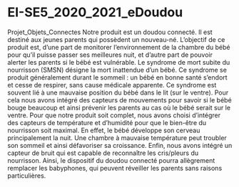 # EI-SE5_2020_2021_eDoudou
Projet_Objets_Connectes
Notre produit est un doudou connecté. Il est destiné aux jeunes parents qui possèdent un nouveau-né. L’objectif de ce produit est, d’une part de monitorer l’environnement de la chambre du bébé pour qu’il puisse passer ses meilleures nuit, et d’autre part de pouvoir alerter les parents si le bébé est vulnérable.
Le syndrome de mort subite du nourrisson (SMSN) désigne la mort inattendue d’un bébé. Ce syndrome se produit généralement durant le sommeil : un bébé en bonne santé s’endort et cesse de respirer, sans cause médicale apparente. Ce syndrome est souvent lié à une mauvaise position du bébé dans le lit (sur le ventre). Pour cela nous avons intégré des capteurs de mouvements pour savoir si le bébé bouge beaucoup et ainsi prévenir les parents au cas où le bébé serait sur le ventre.
Pour que notre produit soit complet, nous avons choisi d’intégrer des capteurs de température et d’humidité pour que le bien-être du nourrisson soit maximal. En effet, le bébé développe son cerveau principalement la nuit. Une chambre à mauvaise température peut troubler son sommeil et ainsi défavoriser sa croissance.
Enfin, nous avons intégré un capteur de bruit qui est capable de reconnaître les cris/pleurs du nourrisson. Ainsi, le dispositif du doudou connecté pourra allègrement remplacer les babyphones, qui peuvent réveiller les parents sans raisons particulières.
